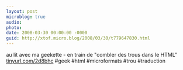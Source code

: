 ```yaml
---
layout: post
microblog: true
audio: 
photo: 
date: 2008-03-30 00:00:00 -0000
guid: http://xtof.micro.blog/2008/03/30/t779647830.html
---
```

au lit avec ma geekette - en train de "combler des trous dans le HTML" [tinyurl.com/2d8bhc](http://tinyurl.com/2d8bhc) #geek #html #microformats #trou #traduction
